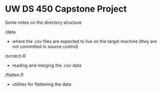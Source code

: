 # UW DS 450 Capstone Project

Some notes on the directory structure

/data
 - where the .csv files are expected to live on the target machine (they are not committed to source control)
 
/scratch.R
 - reading and merging the .csv data
 
/flatten.R
 - utilities for flattening the data
